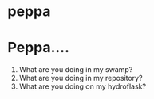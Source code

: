 # peppa
# Peppa....
1. What are you doing in my swamp?
2. What are you doing in my repository?
3. What are you doing on my hydroflask?